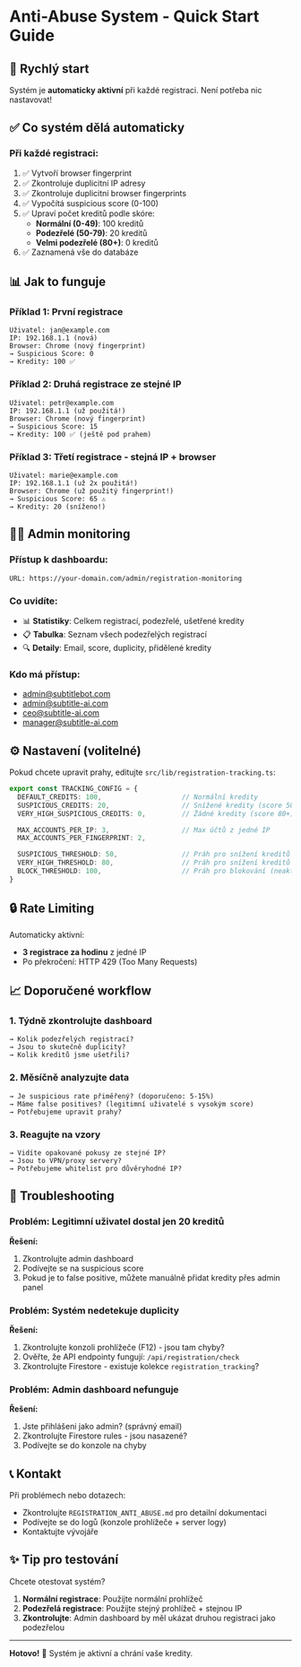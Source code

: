 # Anti-Abuse System - Quick Start Guide

## 🚀 Rychlý start

Systém je **automaticky aktivní** při každé registraci. Není potřeba nic nastavovat!

## ✅ Co systém dělá automaticky

### Při každé registraci:
1. ✅ Vytvoří browser fingerprint
2. ✅ Zkontroluje duplicitní IP adresy
3. ✅ Zkontroluje duplicitní browser fingerprints
4. ✅ Vypočítá suspicious score (0-100)
5. ✅ Upraví počet kreditů podle skóre:
   - **Normální (0-49)**: 100 kreditů
   - **Podezřelé (50-79)**: 20 kreditů
   - **Velmi podezřelé (80+)**: 0 kreditů
6. ✅ Zaznamená vše do databáze

## 📊 Jak to funguje

### Příklad 1: První registrace
```
Uživatel: jan@example.com
IP: 192.168.1.1 (nová)
Browser: Chrome (nový fingerprint)
→ Suspicious Score: 0
→ Kredity: 100 ✅
```

### Příklad 2: Druhá registrace ze stejné IP
```
Uživatel: petr@example.com
IP: 192.168.1.1 (už použitá!)
Browser: Chrome (nový fingerprint)
→ Suspicious Score: 15
→ Kredity: 100 ✅ (ještě pod prahem)
```

### Příklad 3: Třetí registrace - stejná IP + browser
```
Uživatel: marie@example.com
IP: 192.168.1.1 (už 2x použitá!)
Browser: Chrome (už použitý fingerprint!)
→ Suspicious Score: 65 ⚠️
→ Kredity: 20 (sníženo!)
```

## 👨‍💼 Admin monitoring

### Přístup k dashboardu:
```
URL: https://your-domain.com/admin/registration-monitoring
```

### Co uvidíte:
- 📊 **Statistiky**: Celkem registrací, podezřelé, ušetřené kredity
- 📋 **Tabulka**: Seznam všech podezřelých registrací
- 🔍 **Detaily**: Email, score, duplicity, přidělené kredity

### Kdo má přístup:
- admin@subtitlebot.com
- admin@subtitle-ai.com
- ceo@subtitle-ai.com
- manager@subtitle-ai.com

## ⚙️ Nastavení (volitelné)

Pokud chcete upravit prahy, editujte `src/lib/registration-tracking.ts`:

```typescript
export const TRACKING_CONFIG = {
  DEFAULT_CREDITS: 100,                    // Normální kredity
  SUSPICIOUS_CREDITS: 20,                  // Snížené kredity (score 50-79)
  VERY_HIGH_SUSPICIOUS_CREDITS: 0,         // Žádné kredity (score 80+)

  MAX_ACCOUNTS_PER_IP: 3,                  // Max účtů z jedné IP
  MAX_ACCOUNTS_PER_FINGERPRINT: 2,

  SUSPICIOUS_THRESHOLD: 50,                // Práh pro snížení kreditů na 20
  VERY_HIGH_THRESHOLD: 80,                 // Práh pro snížení kreditů na 0
  BLOCK_THRESHOLD: 100,                    // Práh pro blokování (neaktivní)
}
```

## 🔒 Rate Limiting

Automaticky aktivní:
- **3 registrace za hodinu** z jedné IP
- Po překročení: HTTP 429 (Too Many Requests)

## 📈 Doporučené workflow

### 1. Týdně zkontrolujte dashboard
```
→ Kolik podezřelých registrací?
→ Jsou to skutečně duplicity?
→ Kolik kreditů jsme ušetřili?
```

### 2. Měsíčně analyzujte data
```
→ Je suspicious rate přiměřený? (doporučeno: 5-15%)
→ Máme false positives? (legitimní uživatelé s vysokým score)
→ Potřebujeme upravit prahy?
```

### 3. Reagujte na vzory
```
→ Vidíte opakované pokusy ze stejné IP?
→ Jsou to VPN/proxy servery?
→ Potřebujeme whitelist pro důvěryhodné IP?
```

## 🐛 Troubleshooting

### Problém: Legitimní uživatel dostal jen 20 kreditů
**Řešení:**
1. Zkontrolujte admin dashboard
2. Podívejte se na suspicious score
3. Pokud je to false positive, můžete manuálně přidat kredity přes admin panel

### Problém: Systém nedetekuje duplicity
**Řešení:**
1. Zkontrolujte konzoli prohlížeče (F12) - jsou tam chyby?
2. Ověřte, že API endpointy fungují: `/api/registration/check`
3. Zkontrolujte Firestore - existuje kolekce `registration_tracking`?

### Problém: Admin dashboard nefunguje
**Řešení:**
1. Jste přihlášeni jako admin? (správný email)
2. Zkontrolujte Firestore rules - jsou nasazené?
3. Podívejte se do konzole na chyby

## 📞 Kontakt

Při problémech nebo dotazech:
- Zkontrolujte `REGISTRATION_ANTI_ABUSE.md` pro detailní dokumentaci
- Podívejte se do logů (konzole prohlížeče + server logy)
- Kontaktujte vývojáře

## ✨ Tip pro testování

Chcete otestovat systém?

1. **Normální registrace**: Použijte normální prohlížeč
2. **Podezřelá registrace**: Použijte stejný prohlížeč + stejnou IP
3. **Zkontrolujte**: Admin dashboard by měl ukázat druhou registraci jako podezřelou

---

**Hotovo!** 🎉 Systém je aktivní a chrání vaše kredity.

